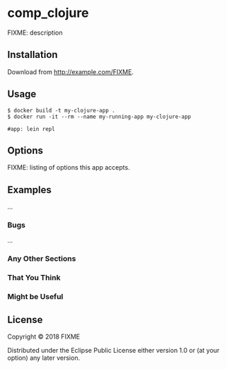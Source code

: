 # comp_clojure

FIXME: description

## Installation

Download from http://example.com/FIXME.

## Usage

    $ docker build -t my-clojure-app .
    $ docker run -it --rm --name my-running-app my-clojure-app
    
    #app: lein repl

## Options

FIXME: listing of options this app accepts.

## Examples

...

### Bugs

...

### Any Other Sections
### That You Think
### Might be Useful

## License

Copyright © 2018 FIXME

Distributed under the Eclipse Public License either version 1.0 or (at
your option) any later version.
